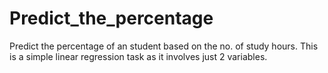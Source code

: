 # Predict_the_percentage
 Predict the percentage of an student based on the no. of study hours.
 This is a simple linear regression task as it involves just 2 variables.
